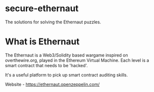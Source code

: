 # secure-ethernaut
The solutions for solving the Ethernaut puzzles.

# What is Ethernaut

The Ethernaut is a Web3/Solidity based wargame inspired on overthewire.org, played in the Ethereum Virtual Machine. Each level is a smart contract that needs to be 'hacked'.

It's a useful platform to pick up smart contract auditing skills.

Website - https://ethernaut.openzeppelin.com/ 
